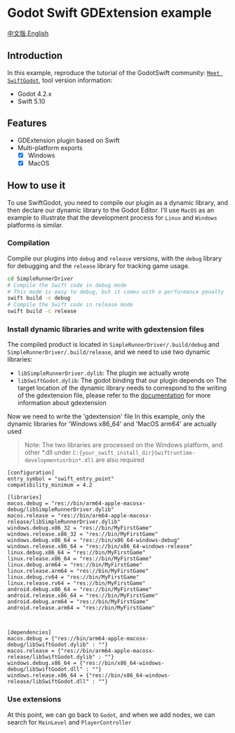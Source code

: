 # Godot Swift GDExtension example
[中文版](README_ZH.md),[English](README.md)
## Introduction
In this example, reproduce the tutorial of the GodotSwift community: [`Meet SwiftGodot`](https://migueldeicaza.github.io/SwiftGodotDocs/tutorials/swiftgodot-tutorials/), tool version information:
- Godot 4.2.x
- Swift 5.10

## Features
- GDExtension plugin based on Swift
- Multi-platform exports
  - [x] Windows
  - [x] MacOS 

## How to use it
To use SwiftGodot, you need to compile our plugin as a dynamic library, and then declare our dynamic library to the Godot Editor.
I'll use `MacOS` as an example to illustrate that the development process for `Linux` and `Windows` platforms is similar.

### Compilation

Compile our plugins into `debug` and `release` versions, with the `debug` library for debugging and the `release` library for tracking game usage.
```bash
cd SimpleRunnerDriver
# Compile the Swift code in debug mode
# This mode is easy to debug, but it comes with a performance penalty
swift build -c debug
# Compile the Swift code in release mode
swift build -c release
```

### Install dynamic libraries and write with gdextension files
The compiled product is located in `SimpleRunnerDriver/.build/debug` and `SimpleRunnerDriver/.build/release`, and we need to use two dynamic libraries:
- `libSimpleRunnerDriver.dylib`: The plugin we actually wrote
- `libSwiftGodot.dylib`: The godot binding that our plugin depends on
The target location of the dynamic library needs to correspond to the writing of the gdextension file, please refer to the [documentation](https://docs.godotengine.org/zh-cn/4.x/tutorials/scripting/gdextension/gdextension_cpp_example.html#using-the-gdextension-module) for more information about gdextension

Now we need to write the 'gdextension' file
In this example, only the dynamic libraries for 'Windows x86_64' and 'MacOS arm64' are actually used
> Note: The two libraries are processed on the Windows platform, and other *.dll under `C:{your_swift_install_dir}Swiftruntime-developmentusrbin*.dll` are also required
```gdextension
[configuration]
entry_symbol = "swift_entry_point"
compatibility_minimum = 4.2

[libraries]
macos.debug = "res://bin/arm64-apple-macosx-debug/libSimpleRunnerDriver.dylib"
macos.release = "res://bin/arm64-apple-macosx-release/libSimpleRunnerDriver.dylib"
windows.debug.x86_32 = "res://bin/MyFirstGame"
windows.release.x86_32 = "res://bin/MyFirstGame"
windows.debug.x86_64 = "res://bin/x86_64-windows-debug"
windows.release.x86_64 = "res://bin/x86_64-windows-release"
linux.debug.x86_64 = "res://bin/MyFirstGame"
linux.release.x86_64 = "res://bin/MyFirstGame"
linux.debug.arm64 = "res://bin/MyFirstGame"
linux.release.arm64 = "res://bin/MyFirstGame"
linux.debug.rv64 = "res://bin/MyFirstGame"
linux.release.rv64 = "res://bin/MyFirstGame"
android.debug.x86_64 = "res://bin/MyFirstGame"
android.release.x86_64 = "res://bin/MyFirstGame"
android.debug.arm64 = "res://bin/MyFirstGame"
android.release.arm64 = "res://bin/MyFirstGame"



[dependencies]
macos.debug = {"res://bin/arm64-apple-macosx-debug/libSwiftGodot.dylib" : ""}
macos.release = {"res://bin/arm64-apple-macosx-release/libSwiftGodot.dylib" : ""}
windows.debug.x86_64 = {"res://bin/x86_64-windows-debug/libSwiftGodot.dll" : ""}
windows.release.x86_64 = {"res://bin/x86_64-windows-release/libSwiftGodot.dll" : ""}
```
### Use extensions
At this point, we can go back to `Godot`, and when we add nodes, we can search for `MainLevel` and `PlayerController`